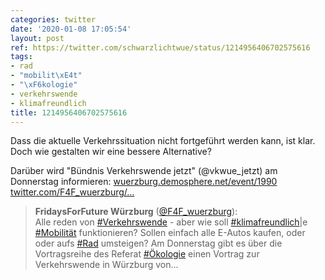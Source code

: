 ```yaml
---
categories: twitter
date: '2020-01-08 17:05:54'
layout: post
ref: https://twitter.com/schwarzlichtwue/status/1214956406702575616
tags:
- rad
- "mobilit\xE4t"
- "\xF6kologie"
- verkehrswende
- klimafreundlich
title: 1214956406702575616
---
```

Dass die aktuelle Verkehrssituation nicht fortgeführt werden kann, ist klar. Doch wie gestalten wir eine bessere Alternative?

Darüber wird "Bündnis Verkehrswende jetzt" (@vkwue_jetzt) am Donnerstag informieren: [wuerzburg.demosphere.net/event/1990](https://wuerzburg.demosphere.net/event/1990) [twitter.com/F4F_wuerzburg/…](https://twitter.com/F4F_wuerzburg/status/1214884459494936576)
> <b>FridaysForFuture Würzburg</b> ([@F4F_wuerzburg](https://twitter.com/F4F_wuerzburg)):  
>Alle reden von [#Verkehrswende](/t/verkehrswende) - aber wie soll [#klimafreundlich](/t/klimafreundlich)|e [#Mobilität](/t/mobilität) funktionieren? Sollen einfach alle E-Autos kaufen, oder oder aufs [#Rad](/t/rad) umsteigen? Am Donnerstag gibt es über die Vortragsreihe des Referat [#Ökologie](/t/ökologie) einen Vortrag zur Verkehrswende in Würzburg von...   

